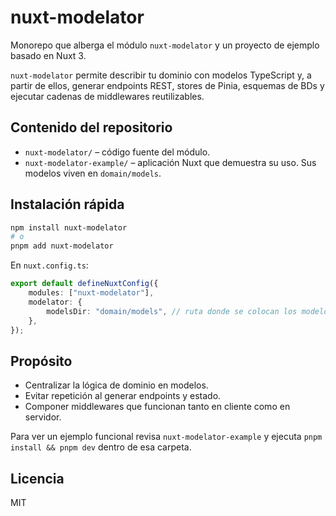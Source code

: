 # nuxt-modelator

Monorepo que alberga el módulo `nuxt-modelator` y un proyecto de ejemplo basado en Nuxt 3.

`nuxt-modelator` permite describir tu dominio con modelos TypeScript y, a partir de ellos, generar endpoints REST, stores de Pinia, esquemas de BDs y ejecutar cadenas de middlewares reutilizables.

## Contenido del repositorio

-   `nuxt-modelator/` – código fuente del módulo.
-   `nuxt-modelator-example/` – aplicación Nuxt que demuestra su uso. Sus modelos viven en `domain/models`.

## Instalación rápida

```bash
npm install nuxt-modelator
# o
pnpm add nuxt-modelator
```

En `nuxt.config.ts`:

```ts
export default defineNuxtConfig({
	modules: ["nuxt-modelator"],
	modelator: {
		modelsDir: "domain/models", // ruta donde se colocan los modelos
	},
});
```

## Propósito

-   Centralizar la lógica de dominio en modelos.
-   Evitar repetición al generar endpoints y estado.
-   Componer middlewares que funcionan tanto en cliente como en servidor.

Para ver un ejemplo funcional revisa `nuxt-modelator-example` y ejecuta `pnpm install && pnpm dev` dentro de esa carpeta.

## Licencia

MIT
